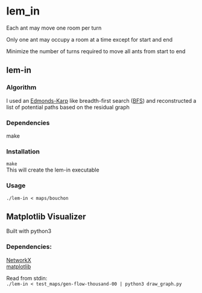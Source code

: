 # lem_in

Each ant may move one room per turn

Only one ant may occupy a room at a time except for start and end

Minimize the number of turns required to move all ants from start to end

## lem-in
 
### Algorithm
I used an [Edmonds-Karp](https://en.wikipedia.org/wiki/Edmonds%E2%80%93Karp_algorithm) like breadth-first search ([BFS](https://www.hackerearth.com/practice/algorithms/graphs/breadth-first-search/tutorial/#:~:text=BFS%20is%20a%20traversing%20algorithm,the%20next%2Dlevel%20neighbour%20nodes.)) and reconstructed a list of potential paths based on the residual graph

### Dependencies
make

### Installation
```make```<br/>
This will create the lem-in executable

### Usage
```./lem-in < maps/bouchon```

## Matplotlib Visualizer
 

Built with python3

### Dependencies:
[NetworkX](https://networkx.org/)<br/>
[matplotlib](https://matplotlib.org/)

Read from stdin:<br/>
```./lem-in < test_maps/gen-flow-thousand-00 | python3 draw_graph.py```
